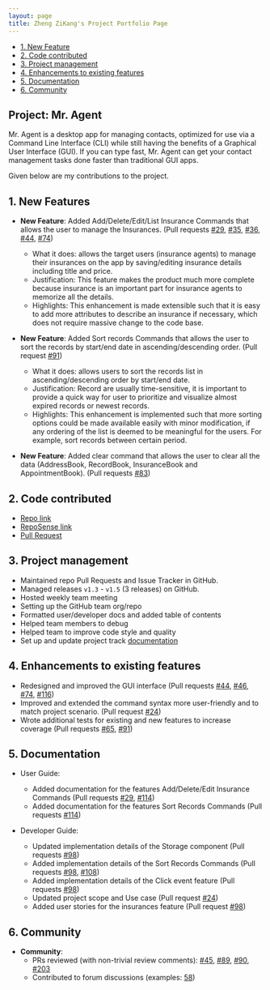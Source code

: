 ```yaml
---
layout: page
title: Zheng ZiKang's Project Portfolio Page
---
```


- [1. New Feature](#NewFeature)
- [2. Code contributed](#Codecontributed)
- [3. Project management](#Projectmanagement)
- [4. Enhancements to existing features](#existing)
- [5. Documentation](#Documentation)
- [6. Community](#Community)

## Project: Mr. Agent

Mr. Agent is a desktop app for managing contacts, optimized for use via a Command Line Interface (CLI) while still having the benefits of a Graphical User Interface (GUI). If you can type fast, Mr. Agent can get your contact management tasks done faster than traditional GUI apps.

Given below are my contributions to the project.

## <a id="NewFeatures"></a>**1. New Features**
* **New Feature**: Added Add/Delete/Edit/List Insurance Commands that allows the user to manage the Insurances.
(Pull requests [\#29](https://github.com/AY2122S2-CS2103-F09-3/tp/pull/29), 
[\#35](https://github.com/AY2122S2-CS2103-F09-3/tp/pull/35), [\#36](https://github.com/AY2122S2-CS2103-F09-3/tp/pull/36), 
[\#44](https://github.com/AY2122S2-CS2103-F09-3/tp/pull/44), [\#74](https://github.com/AY2122S2-CS2103-F09-3/tp/pull/74))
  * What it does: allows the target users (insurance agents) to manage their insurances on the app by saving/editing insurance details including title and price.
  * Justification: This feature makes the product much more complete because insurance is an important part for insurance agents to memorize all the details.
  * Highlights: This enhancement is made extensible such that it is easy to add more attributes to describe an insurance if necessary, which does not require massive change to the code base.

* **New Feature**: Added Sort records Commands that allows the user to sort the records by start/end date in ascending/descending order.
(Pull request [\#91](https://github.com/AY2122S2-CS2103-F09-3/tp/pull/91))
  * What it does: allows users to sort the records list in ascending/descending order by start/end date.
  * Justification: Record are usually time-sensitive, it is important to provide a quick way for user to prioritize and visualize almost expired records or newest records.
  * Highlights: This enhancement is implemented such that more sorting options could be made available easily with minor modification, if any ordering of the list is deemed to be meaningful for the users. For example, sort records between certain period.
 
* **New Feature**: Added clear command that allows the user to clear all the data (AddressBook, RecordBook, InsuranceBook and AppointmentBook).
 (Pull requests [\#83](https://github.com/AY2122S2-CS2103-F09-3/tp/pull/83))
    
## <a id="Codecontributed"></a>**2. Code contributed**
* [Repo link](https://github.com/zzkzzzz/tp)
* [RepoSense link](https://nus-cs2103-ay2122s2.github.io/tp-dashboard/?search=zzkzzzz&sort=groupTitle&sortWithin=title&timeframe=commit&mergegroup=&groupSelect=groupByRepos&breakdown=true&checkedFileTypes=docs~functional-code~test-code~other&since=2022-02-18&tabOpen=true&tabType=authorship&tabAuthor=zzkzzzz&tabRepo=AY2122S2-CS2103-F09-3%2Ftp%5Bmaster%5D&authorshipIsMergeGroup=false&authorshipFileTypes=docs~functional-code~test-code~other&authorshipIsBinaryFileTypeChecked=false)
* [Pull Request](https://github.com/AY2122S2-CS2103-F09-3/tp/pulls?q=is%3Apr+is%3Aclosed+author%3Azzkzzzz)


## <a id="Projectmanagement"></a>**3. Project management**
  * Maintained repo Pull Requests and Issue Tracker in GitHub.
  * Managed releases `v1.3` - `v1.5` (3 releases) on GitHub.
  * Hosted weekly team meeting
  * Setting up the GitHub team org/repo
  * Formatted user/developer docs and added table of contents
  * Helped team members to debug
  * Helped team to improve code style and quality
  * Set up and update project track [documentation](https://docs.google.com/document/d/1YnxPw8cAvkEcVgljEb4Ux5qUX_KnXIDYhm5BC7UsAq8/edit?usp=sharing)

## <a id="existing"></a>**4. Enhancements to existing features**
  * Redesigned and improved the GUI interface (Pull requests [\#44](https://github.com/AY2122S2-CS2103-F09-3/tp/pull/44), 
  [\#46](https://github.com/AY2122S2-CS2103-F09-3/tp/pull/46), [\#74](https://github.com/AY2122S2-CS2103-F09-3/tp/pull/74),
  [\#116](https://github.com/AY2122S2-CS2103-F09-3/tp/pull/116))
  * Improved and extended the command syntax more user-friendly and to match project scenario. (Pull request [\#24](https://github.com/AY2122S2-CS2103-F09-3/tp/pull/24))
  * Wrote additional tests for existing and new features to increase coverage 
  (Pull requests [\#65](https://github.com/AY2122S2-CS2103-F09-3/tp/pull/65), [\#91](https://github.com/AY2122S2-CS2103-F09-3/tp/pull/91))

## <a id="Documentation"></a>**5. Documentation**
  * User Guide:
    * Added documentation for the features Add/Delete/Edit Insurance Commands (Pull requests
    [\#29](https://github.com/AY2122S2-CS2103-F09-3/tp/pull/29), [\#114](https://github.com/AY2122S2-CS2103-F09-3/tp/pull/114))
    * Added documentation for the features Sort Records Commands 
    (Pull requests [\#114](https://github.com/AY2122S2-CS2103-F09-3/tp/pull/114))
 
  * Developer Guide:
    * Updated implementation details of the Storage component
    (Pull requests [\#98](https://github.com/AY2122S2-CS2103-F09-3/tp/pull/98))
    * Added implementation details of the Sort Records Commands
    (Pull requests [\#98](https://github.com/AY2122S2-CS2103-F09-3/tp/pull/98), [\#108](https://github.com/AY2122S2-CS2103-F09-3/tp/pull/108))
    * Added implementation details of the Click event feature
    (Pull requests [\#98](https://github.com/AY2122S2-CS2103-F09-3/tp/pull/98))
    * Updated project scope and Use case
    (Pull request [\#24](https://github.com/AY2122S2-CS2103-F09-3/tp/pull/24))
    * Added user stories for the insurances feature
    (Pull request [\#98](https://github.com/AY2122S2-CS2103-F09-3/tp/pull/98))
   

  
## <a id="Community"></a>**6. Community**
* **Community**:
  * PRs reviewed (with non-trivial review comments): [\#45](https://github.com/AY2122S2-CS2103-F09-3/tp/pull/45), [\#89](https://github.com/AY2122S2-CS2103-F09-3/tp/pull/89),  [\#90](https://github.com/AY2122S2-CS2103-F09-3/tp/pull/90), [\#203](https://github.com/AY2122S2-CS2103-F09-3/tp/pull/203)
  * Contributed to forum discussions (examples: [58](https://github.com/nus-cs2103-AY2122S2/forum/issues/58))



